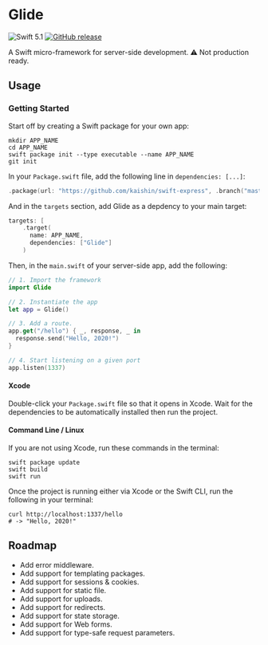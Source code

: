 # Glide
![Swift 5.1](https://img.shields.io/badge/Swift-5.1-orange.svg) [![GitHub release](https://img.shields.io/github/release/kaishin/swift-express.svg)](https://github.com/kaishin/swift-express/releases/latest)

A Swift micro-framework for server-side development.
⚠️ Not production ready.

## Usage

### Getting Started

Start off by creating a Swift package for your own app:

```shell
mkdir APP_NAME
cd APP_NAME
swift package init --type executable --name APP_NAME
git init
```
In your `Package.swift` file, add the following line in `dependencies: [...]`:

```swift
.package(url: "https://github.com/kaishin/swift-express", .branch("master"))
```

And in the `targets` section, add Glide as a depdency to your main target:

```swift
targets: [
    .target(
      name: APP_NAME,
      dependencies: ["Glide"]
    )
```

Then, in the `main.swift` of your server-side app, add the following:

```swift
// 1. Import the framework
import Glide

// 2. Instantiate the app
let app = Glide()

// 3. Add a route.
app.get("/hello") { _, response, _ in
  response.send("Hello, 2020!")
}

// 4. Start listening on a given port
app.listen(1337)
```

#### Xcode

Double-click your `Package.swift` file so that it opens in Xcode. Wait for the dependencies to be automatically installed then run the project.

#### Command Line / Linux

If you are not using Xcode, run these commands in the terminal:

```shell
swift package update
swift build
swift run
```

Once the project is running either via Xcode or the Swift CLI, run the following in your terminal:

```shell
curl http://localhost:1337/hello
# -> "Hello, 2020!"
```

## Roadmap

- Add error middleware.
- Add support for templating packages.
- Add support for sessions & cookies.
- Add support for static file.
- Add support for uploads.
- Add support for redirects.
- Add support for state storage.
- Add support for Web forms.
- Add support for type-safe request parameters.
